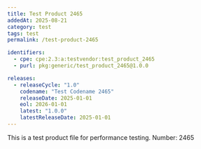 ```yaml
---
title: Test Product 2465
addedAt: 2025-08-21
category: test
tags: test
permalink: /test-product-2465

identifiers:
  - cpe: cpe:2.3:a:testvendor:test_product_2465
  - purl: pkg:generic/test_product_2465@1.0.0

releases:
  - releaseCycle: "1.0"
    codename: "Test Codename 2465"
    releaseDate: 2025-01-01
    eol: 2026-01-01
    latest: "1.0.0"
    latestReleaseDate: 2025-01-01
---
```


This is a test product file for performance testing. Number: 2465
